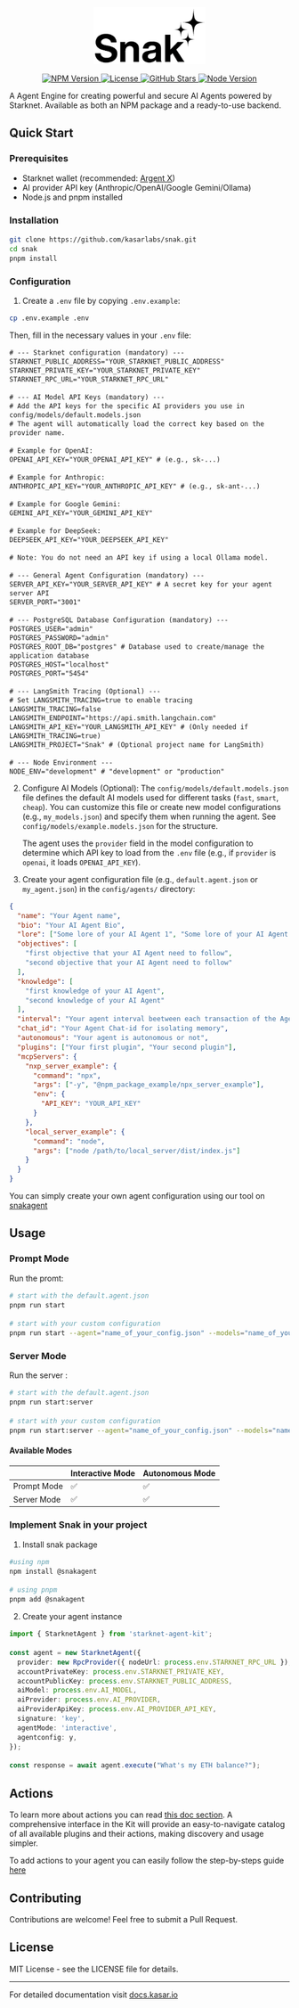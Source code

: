 <div align="center">
  <picture>
    <!-- For users in dark mode, load a white logo -->
    <source media="(prefers-color-scheme: dark)" srcset="https://github.com/KasarLabs/brand/blob/main/projects/snak/snak-full-white-alpha.png?raw=true">
    <!-- Default image for light mode -->
    <img src="https://github.com/KasarLabs/brand/blob/main/projects/snak/snak-full-black-alpha.png?raw=true" width="200" alt="Snak Logo">
  </picture>

<p>
<a href="https://www.npmjs.com/package/starknet-agent-kit">
<img src="https://img.shields.io/npm/v/starknet-agent-kit.svg" alt="NPM Version" />
</a>
<a href="https://github.com/kasarlabs/snak/blob/main/LICENSE">
<img src="https://img.shields.io/npm/l/starknet-agent-kit.svg" alt="License" />
</a>
<a href="https://github.com/kasarlabs/snak/stargazers">
<img src="https://img.shields.io/github/stars/kasarlabs/snak.svg" alt="GitHub Stars" />
</a>
<a href="https://nodejs.org">
<img src="https://img.shields.io/node/v/starknet-agent-kit.svg" alt="Node Version" />
</a>
</p>
</div>

A Agent Engine for creating powerful and secure AI Agents powered by Starknet. Available as both an NPM package and a ready-to-use backend.

## Quick Start

### Prerequisites

- Starknet wallet (recommended: [Argent X](https://www.argent.xyz/argent-x))
- AI provider API key (Anthropic/OpenAI/Google Gemini/Ollama)
- Node.js and pnpm installed

### Installation

```bash
git clone https://github.com/kasarlabs/snak.git
cd snak
pnpm install
```

### Configuration

1.  Create a `.env` file by copying `.env.example`:
```bash
cp .env.example .env
```
Then, fill in the necessary values in your `.env` file:

```env
# --- Starknet configuration (mandatory) ---
STARKNET_PUBLIC_ADDRESS="YOUR_STARKNET_PUBLIC_ADDRESS"
STARKNET_PRIVATE_KEY="YOUR_STARKNET_PRIVATE_KEY"
STARKNET_RPC_URL="YOUR_STARKNET_RPC_URL"

# --- AI Model API Keys (mandatory) ---
# Add the API keys for the specific AI providers you use in config/models/default.models.json
# The agent will automatically load the correct key based on the provider name.

# Example for OpenAI:
OPENAI_API_KEY="YOUR_OPENAI_API_KEY" # (e.g., sk-...)

# Example for Anthropic:
ANTHROPIC_API_KEY="YOUR_ANTHROPIC_API_KEY" # (e.g., sk-ant-...)

# Example for Google Gemini:
GEMINI_API_KEY="YOUR_GEMINI_API_KEY"

# Example for DeepSeek:
DEEPSEEK_API_KEY="YOUR_DEEPSEEK_API_KEY"

# Note: You do not need an API key if using a local Ollama model.

# --- General Agent Configuration (mandatory) ---
SERVER_API_KEY="YOUR_SERVER_API_KEY" # A secret key for your agent server API
SERVER_PORT="3001"

# --- PostgreSQL Database Configuration (mandatory) ---
POSTGRES_USER="admin"
POSTGRES_PASSWORD="admin"
POSTGRES_ROOT_DB="postgres" # Database used to create/manage the application database
POSTGRES_HOST="localhost"
POSTGRES_PORT="5454"

# --- LangSmith Tracing (Optional) ---
# Set LANGSMITH_TRACING=true to enable tracing
LANGSMITH_TRACING=false
LANGSMITH_ENDPOINT="https://api.smith.langchain.com"
LANGSMITH_API_KEY="YOUR_LANGSMITH_API_KEY" # (Only needed if LANGSMITH_TRACING=true)
LANGSMITH_PROJECT="Snak" # (Optional project name for LangSmith)

# --- Node Environment ---
NODE_ENV="development" # "development" or "production"
```

2.  Configure AI Models (Optional):
    The `config/models/default.models.json` file defines the default AI models used for different tasks (`fast`, `smart`, `cheap`). You can customize this file or create new model configurations (e.g., `my_models.json`) and specify them when running the agent. See `config/models/example.models.json` for the structure.

    The agent uses the `provider` field in the model configuration to determine which API key to load from the `.env` file (e.g., if `provider` is `openai`, it loads `OPENAI_API_KEY`).

3.  Create your agent configuration file (e.g., `default.agent.json` or `my_agent.json`) in the `config/agents/` directory:

```json
{
  "name": "Your Agent name",
  "bio": "Your AI Agent Bio",
  "lore": ["Some lore of your AI Agent 1", "Some lore of your AI Agent 1"],
  "objectives": [
    "first objective that your AI Agent need to follow",
    "second objective that your AI Agent need to follow"
  ],
  "knowledge": [
    "first knowledge of your AI Agent",
    "second knowledge of your AI Agent"
  ],
  "interval": "Your agent interval beetween each transaction of the Agent in ms,",
  "chat_id": "Your Agent Chat-id for isolating memory",
  "autonomous": "Your agent is autonomous or not",
  "plugins": ["Your first plugin", "Your second plugin"],
  "mcpServers": {
    "nxp_server_example": {
      "command": "npx",
      "args": ["-y", "@npm_package_example/npx_server_example"],
      "env": {
        "API_KEY": "YOUR_API_KEY"
      }
    },
    "local_server_example": {
      "command": "node",
      "args": ["node /path/to/local_server/dist/index.js"]
    }
  }
}
```

You can simply create your own agent configuration using our tool on [snakagent](https://www.snakagent.com/create-agent)

## Usage

### Prompt Mode

Run the promt:

```bash
# start with the default.agent.json
pnpm run start

# start with your custom configuration
pnpm run start --agent="name_of_your_config.json" --models="name_of_your_config.json"
```

### Server Mode

Run the server :

```bash
# start with the default.agent.json
pnpm run start:server

# start with your custom configuration
pnpm run start:server --agent="name_of_your_config.json" --models="name_of_your_config.json"
```

#### Available Modes

|             | Interactive Mode | Autonomous Mode |
| ----------- | ---------------- | --------------- |
| Prompt Mode | ✅               | ✅              |
| Server Mode | ✅               | ✅              |

### Implement Snak in your project

1. Install snak package

```bash
#using npm
npm install @snakagent

# using pnpm
pnpm add @snakagent
```

2. Create your agent instance

```typescript
import { StarknetAgent } from 'starknet-agent-kit';

const agent = new StarknetAgent({
  provider: new RpcProvider({ nodeUrl: process.env.STARKNET_RPC_URL }),
  accountPrivateKey: process.env.STARKNET_PRIVATE_KEY,
  accountPublicKey: process.env.STARKNET_PUBLIC_ADDRESS,
  aiModel: process.env.AI_MODEL,
  aiProvider: process.env.AI_PROVIDER,
  aiProviderApiKey: process.env.AI_PROVIDER_API_KEY,
  signature: 'key',
  agentMode: 'interactive',
  agentconfig: y,
});

const response = await agent.execute("What's my ETH balance?");
```

## Actions

To learn more about actions you can read [this doc section](https://docs.kasar.io/agent-actions).
A comprehensive interface in the Kit will provide an easy-to-navigate catalog of all available plugins and their actions, making discovery and usage simpler.

To add actions to your agent you can easily follow the step-by-steps guide [here](https://docs.kasar.io/add-agent-actions)

## Contributing

Contributions are welcome! Feel free to submit a Pull Request.

## License

MIT License - see the LICENSE file for details.

---

For detailed documentation visit [docs.kasar.io](https://docs.kasar.io)
